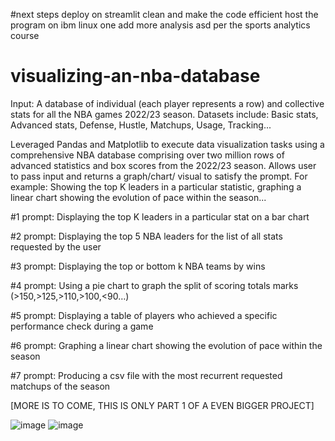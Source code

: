 #next steps
deploy on streamlit
clean and make the code efficient
host the program on ibm linux one
add more analysis asd per the sports analytics course


# visualizing-an-nba-database

Input: A database of individual (each player represents a row) and collective stats for all the NBA games 2022/23 season. 
Datasets include: Basic stats, Advanced stats, Defense, Hustle, Matchups, Usage, Tracking...

Leveraged Pandas and Matplotlib to execute data visualization tasks using a comprehensive NBA database comprising over
two million rows of advanced statistics and box scores from the 2022/23 season. Allows user to pass input and returns a graph/chart/
visual to satisfy the prompt. For example: Showing the top K leaders in a particular statistic, graphing a linear chart showing
the evolution of pace within the season...

#1 prompt: Displaying the top K leaders in a particular stat on a bar chart

#2 prompt: Displaying the top 5 NBA leaders for the list of all stats requested by the user

#3 prompt: Displaying the top or bottom k NBA teams by wins

#4 prompt: Using a pie chart to graph the split of scoring totals marks (>150,>125,>110,>100,<90…)

#5 prompt: Displaying a table of players who achieved a specific performance check during a game

#6 prompt: Graphing a linear chart showing the evolution of pace within the season

#7 prompt: Producing a csv file with the most recurrent requested matchups of the season

[MORE IS TO COME, THIS IS ONLY PART 1 OF A EVEN BIGGER PROJECT]


![image](https://github.com/user-attachments/assets/6906abc8-77ec-4b29-a09a-bfa1209f8eb7)
![image](https://github.com/user-attachments/assets/a6921b51-0fff-4356-b765-422b537fc25a)




